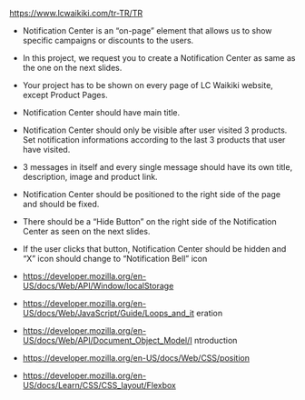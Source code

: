 

https://www.lcwaikiki.com/tr-TR/TR


- Notification Center is an “on-page” element that allows us to show specific campaigns or 
discounts to the users.
- In this project, we request you to create a Notification Center as same as the one on the next 
slides.
- Your project has to be shown on every page of LC Waikiki website, except Product Pages.
- Notification Center should have main title.
- Notification Center should only be visible after user visited 3 products. Set notification 
informations according to the last 3 products that user have visited. 
- 3 messages in itself and every single message should have its own title, description, image
and product link.
- Notification Center should be positioned to the right side of the page and should be fixed.
- There should be a “Hide Button” on the right side of the Notification Center as seen on the 
next slides.
- If the user clicks that button, Notification Center should be hidden and “X” icon should change 
to “Notification Bell” icon


- https://developer.mozilla.org/en-US/docs/Web/API/Window/localStorage
- https://developer.mozilla.org/en-US/docs/Web/JavaScript/Guide/Loops_and_it
eration
- https://developer.mozilla.org/en-US/docs/Web/API/Document_Object_Model/I
ntroduction
- https://developer.mozilla.org/en-US/docs/Web/CSS/position
- https://developer.mozilla.org/en-US/docs/Learn/CSS/CSS_layout/Flexbox

